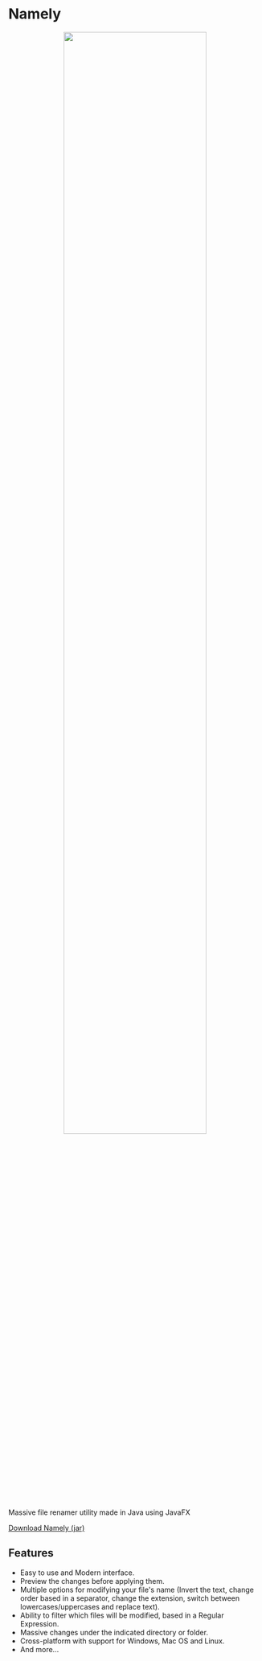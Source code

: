# Namely
<p align="center">
<img src="http://usbac.com.ve/wp-content/uploads/2018/09/Namely-Poster.jpg" width="75%" height="75%"> 
</p>

Massive file renamer utility made in Java using JavaFX

<a href="http://download1335.mediafire.com/q5a22yi7i53g/8dpfz3x0b4ea2nd/Namely.jar">Download Namely (jar)</a>


## Features

* Easy to use and Modern interface.
* Preview the changes before applying them.
* Multiple options for modifying your file's name (Invert the text, change order based in a separator, change the extension, switch between lowercases/uppercases and replace text).
* Ability to filter which files will be modified, based in a Regular Expression.
* Massive changes under the indicated directory or folder.
* Cross-platform with support for Windows, Mac OS and Linux.
* And more...
